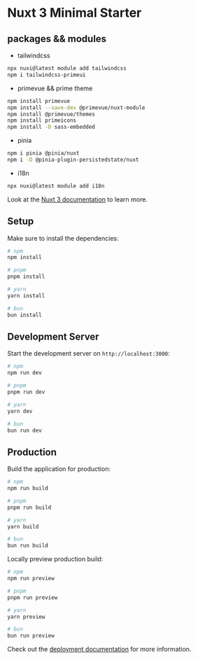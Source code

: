 # Nuxt 3 Minimal Starter

## packages && modules

- tailwindcss
```bash
npx nuxi@latest module add tailwindcss
npm i tailwindcss-primeui

```
- primevue && prime theme
```bash
npm install primevue
npm install --save-dev @primevue/nuxt-module
npm install @primevue/themes
npm install primeicons
npm install -D sass-embedded
```

- pinia
```bash
npm i pinia @pinia/nuxt
npm i -D @pinia-plugin-persistedstate/nuxt
```

- i18n
```bash
npx nuxi@latest module add i18n
```

Look at the [Nuxt 3 documentation](https://nuxt.com/docs/getting-started/introduction) to learn more.

## Setup

Make sure to install the dependencies:

```bash
# npm
npm install

# pnpm
pnpm install

# yarn
yarn install

# bun
bun install
```

## Development Server

Start the development server on `http://localhost:3000`:

```bash
# npm
npm run dev

# pnpm
pnpm run dev

# yarn
yarn dev

# bun
bun run dev
```

## Production

Build the application for production:

```bash
# npm
npm run build

# pnpm
pnpm run build

# yarn
yarn build

# bun
bun run build
```

Locally preview production build:

```bash
# npm
npm run preview

# pnpm
pnpm run preview

# yarn
yarn preview

# bun
bun run preview
```

Check out the [deployment documentation](https://nuxt.com/docs/getting-started/deployment) for more information.
